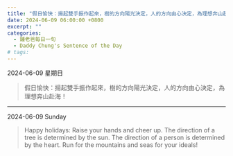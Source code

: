 ```yaml
---
title: "假日愉快：揚起雙手振作起來，樹的方向陽光決定，人的方向由心決定，為理想奔山赴海！ <br> Happy holidays: Raise your hands and cheer up. The direction of a tree is determined by the sun. The direction of a person is determined by the heart. Run for the mountains and seas for your ideals!"
date: 2024-06-09 06:00:00 +0800
excerpt: ""
categories:
  - 鍾老爸每日一句
  - Daddy Chung's Sentence of the Day
# tags:
---
```


2024-06-09 星期日

> 假日愉快：揚起雙手振作起來，樹的方向陽光決定，人的方向由心決定，為理想奔山赴海！

---

2024-06-09 Sunday

> Happy holidays: Raise your hands and cheer up. The direction of a tree is determined by the sun. The direction of a person is determined by the heart. Run for the mountains and seas for your ideals!
